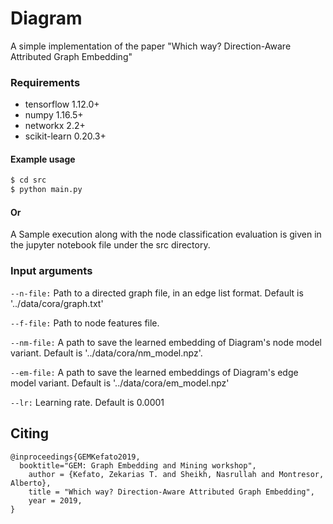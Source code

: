 # Diagram
A simple implementation of the paper "Which way? Direction-Aware Attributed Graph Embedding"

### Requirements

  - tensorflow 1.12.0+
  - numpy 1.16.5+
  - networkx 2.2+
  - scikit-learn 0.20.3+


#### Example usage

```sh
$ cd src
$ python main.py
```

#### Or

A Sample execution along with the node classification evaluation is given in the jupyter  notebook file under the src directory.

### Input arguments

`--n-file:` Path to a directed graph file, in an edge list format. Default is '../data/cora/graph.txt'

`--f-file:` Path to node features file.

`--nm-file:` A path to save the learned embedding of Diagram's node model variant. Default is '../data/cora/nm_model.npz'.

`--em-file:` A path to save the learned embeddings of Diagram's edge model variant. Default is '../data/cora/em_model.npz'

`--lr:` Learning rate. Default is 0.0001


Citing
------

```
@inproceedings{GEMKefato2019,
  booktitle="GEM: Graph Embedding and Mining workshop",
	author = {Kefato, Zekarias T. and Sheikh, Nasrullah and Montresor, Alberto},
	title = "Which way? Direction-Aware Attributed Graph Embedding",
	year = 2019,
}
```